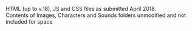 <p>HTML (up to v.18), JS and CSS files as submitted April 2018.<br />
Contents of Images, Characters and Sounds folders unmodified and not included for space</p>
